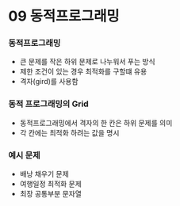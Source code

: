 # 09 동적프로그래밍

### 동적프로그래밍

- 큰 문제를 작은 하위 문제로 나누워서 푸는 방식
- 제한 조건이 있는 경우 최적화를 구할떄 유용
- 격자(gird)를 사용함

### 동적 프로그래밍의 Grid

- 동적프로그래밍에서 격자의 한 칸은 하위 문제를 의미
- 각 칸에는 최적화 하려는 값을 명시

### 예시 문제

- 배낭 채우기 문제
- 여행일정 최적화 문제
- 최장 공통부분 문자열